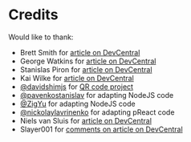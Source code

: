 # Credits

Would like to thank:  
* Brett Smith for [article on DevCentral](https://devcentral.f5.com/s/articles/apm-cookbook-modify-ldap-attribute-values-using-iruleslx-21850)
* George Watkins for [article on DevCentral](https://devcentral.f5.com/s/articles/two-factor-authentication-with-google-authenticator-and-apm)
* Stanislas Piron for [article on DevCentral](https://devcentral.f5.com/s/articles/apm-google-authenticator-http-api-914)
* Kai Wilke for [article on DevCentral](https://devcentral.f5.com/s/articles/google-authenticator-verification-irule-tmos-v111-optimized-984)
* [@davidshimjs](https://github.com/davidshimjs) for [QR code project](https://github.com/davidshimjs/qrcodejs)
* [@pavenkostanislav](https://github.com/pavenkostanislav) for adapting NodeJS code
* [@ZigYu](https://github.com/ZigYu) for adapting NodeJS code
* [@nickolaylavrinenko](https://github.com/nickolaylavrinenko) for adapting pReact code
* Niels van Sluis for [article on DevCentral](https://devcentral.f5.com/s/articles/Suppress-MFA-for-a-period-of-time)
* Slayer001 for [comments on article on DevCentral](https://devcentral.f5.com/s/articles/Suppress-MFA-for-a-period-of-time)
